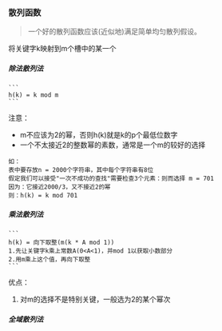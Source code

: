 ### 散列函数

>一个好的散列函数应该(近似地)满足简单均匀散列假设。

将关键字k映射到m个槽中的某一个

##### 除法散列法
    ```
    h(k) = k mod m
    ```

注意：
* m不应该为2的幂，否则h(k)就是k的p个最低位数字
* 一个不太接近2的整数幂的素数，通常是一个m的较好的选择

```
如：
表中要存放n = 2000个字符串，其中每个字符串有8位
假定我们可以接受"一次不成功的查找"需要检查3个元素：则而选择 m = 701
因为：它接近2000/3，又不接近2的幂
则：h(k) = k mod 701
```


##### 乘法散列法

    ```
    h(k) = 向下取整(m(k * A mod 1))
    1.先让关键字k乘上常数A(0<A<1)，并mod 1以获取小数部分
    2.用m乘上这个值，再向下取整
    ```

优点：
1. 对m的选择不是特别关键，一般选为2的某个幂次

##### 全域散列法